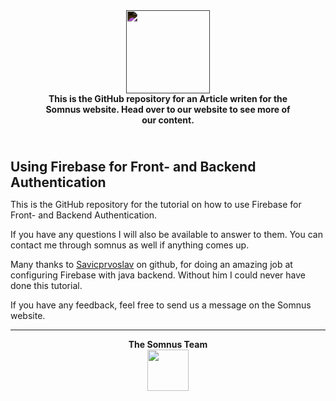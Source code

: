 

<div style="width: 100%; height: auto; text-align: center">
    <img src="https://drive.google.com/thumbnail?id=1qt9so1vEwYIKRboanCCEfbGqxpCz3n3p" style="filter: invert(1); height: 100pt;">
    <h4 style="width: 80%; margin: 0 auto">This is the GitHub repository for an Article writen for the Somnus website. Head over to our website to see more of our content.</h4>
</div>

<div style="margin-top: 40pt">
<h2 style="margin: 0 auto"> Using Firebase for Front- and Backend Authentication</h2>
<p>
This is the GitHub repository for the tutorial on how to use Firebase for Front- and Backend 
Authentication.
</p>
<p>
If you have any questions I will also be available to answer to them. You can
contact me through somnus as well if anything comes up.
</p>
<p>
Many thanks to <a href="https://github.com/savicprvoslav">Savicprvoslav</a> on github, for doing an amazing job at configuring Firebase with java backend. Without him I could never have done this tutorial.
</p>

<p>
If you have any feedback, feel free to send us a message on the Somnus website.
</p>
</div>

<hr>
<div style="margin: 0 auto; text-align: center">
    <h4 style="width: 80%; margin: 0 auto">The Somnus Team</h4>
    <a href="https://somnus.ddns.net/team" target="_blank">
        <img src="https://img.icons8.com/material/100/000000/user-group-man-woman--v1.png" style="height: 50pt" />
    </a>
</div>
